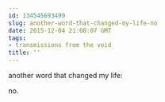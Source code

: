 ```yaml
---
id: 134545693499
slug: another-word-that-changed-my-life-no
date: 2015-12-04 21:08:07 GMT
tags:
- transmissions from the void
title: ''
---
```


another word that changed my life:

no.